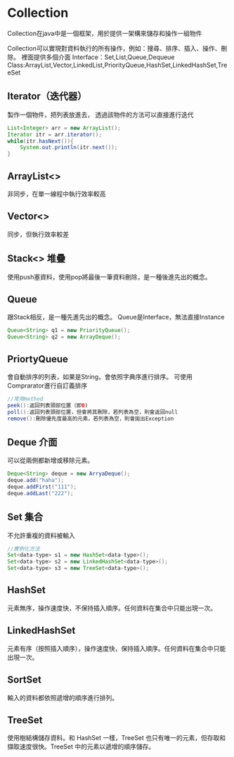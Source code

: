 # Collection

Collection在java中是一個框架，用於提供一架構來儲存和操作一組物件

Collection可以實現對資料執行的所有操作，例如：搜尋、排序、插入、操作、刪除。
裡面提供多個介面
Interface：Set,List,Queue,Dequeue
Class:ArrayList,Vector,LinkedList,PriorityQueue,HashSet,LinkedHashSet,TreeSet

## Iterator（迭代器）
製作一個物件，把列表放進去，
透過該物件的方法可以直接進行迭代
```java
List<Integer> arr = new ArrayList();
Iterator itr = arr.iterator();
while(itr.hasNext()){
    System.out.println(itr.next());
}
```

## ArrayList<> 
非同步，在單一線程中執行效率較高

## Vector<>
同步，但執行效率較差

## Stack<> 堆疊
使用push塞資料，使用pop將最後一筆資料刪除，是一種後進先出的概念。

## Queue 
跟Stack相反，是一種先進先出的概念。
Queue是Interface，無法直接Instance
```java
Queue<String> q1 = new PriorityQueue();  
Queue<String> q2 = new ArrayDeque();  
```
## PriortyQueue
會自動排序的列表，如果是String，會依照字典序進行排序。
可使用Comprarator進行自訂義排序
```java
//常用method
peek():返回列表頭部位置（即0)
poll():返回列表頭部位置，但會將其刪除，若列表為空，則會返回null
remove():刪除優先度最高的元素，若列表為空，則會拋出Exception
```
## Deque 介面
可以從兩側都新增或移除元素。
```java
Deque<String> deque = new ArryaDeque();
deque.add("haha");
deque.addFirst("111");
deque.addLast("222");
```

## Set 集合
不允許重複的資料被輸入
```java
//實例化方法
Set<data-type> s1 = new HashSet<data-type>();  
Set<data-type> s2 = new LinkedHashSet<data-type>();  
Set<data-type> s3 = new TreeSet<data-type>();  
```

## HashSet
元素無序，操作速度快，不保持插入順序。任何資料在集合中只能出現一次。

## LinkedHashSet
元素有序（按照插入順序），操作速度快，保持插入順序。任何資料在集合中只能出現一次。

## SortSet
輸入的資料都依照遞增的順序進行排列。

## TreeSet
使用樹結構儲存資料。和 HashSet 一樣，TreeSet 也只有唯一的元素，但存取和擷取速度很快。TreeSet 中的元素以遞增的順序儲存。
